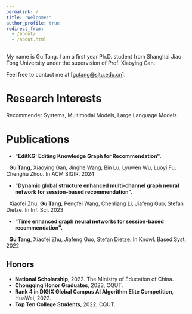 ```yaml
---
permalink: /
title: "Welcome!"
author_profile: true
redirect_from: 
  - /about/
  - /about.html
---
```

My name is Gu Tang. I am a first year Ph.D. student from Shanghai Jiao Tong University under the supervision of Prof. Xiaoying Gan. 

Feel free to contact me at [gutang@sjtu.edu.cn].

Research Interests
======
Recommender Systems, Multimodal Models, Large Language Models


Publications
======
* **"EditKG: Editing Knowledge Graph for Recommendation".**

&nbsp;&nbsp;**Gu Tang**, Xiaoying Gan, Jinghe Wang, Bin Lu, Lyuwen Wu, Luoyi Fu, Chenghu Zhou. In ACM SIGIR. 2024

  
* **"Dynamic global structure enhanced multi-channel graph neural network for session-based recommendation".**
  
&nbsp;&nbsp;Xiaofei Zhu, **Gu Tang**, Pengfei Wang, Chenliang Li, Jiafeng Guo, Stefan Dietze. In Inf. Sci. 2023
  

* **"Time enhanced graph neural networks for session-based recommendation".**
  
&nbsp;&nbsp;**Gu Tang**, Xiaofei Zhu, Jiafeng Guo, Stefan Dietze. In Knowl. Based Syst. 2022
  
  
Honors
------
* **National Scholarship**, 2022. The Ministry of Education of China.
* **Chongqing Honor Graduates**, 2023, CQUT.
* **Rank 4 in DIGIX Global Campus AI Algorithm Elite Competition**, HuaWei, 2022.
* **Top Ten College Students**, 2022, CQUT.
